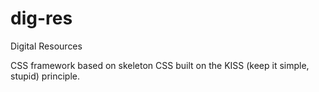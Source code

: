 # dig-res
Digital Resources

CSS framework based on skeleton CSS built on the KISS (keep it simple, stupid) principle.
